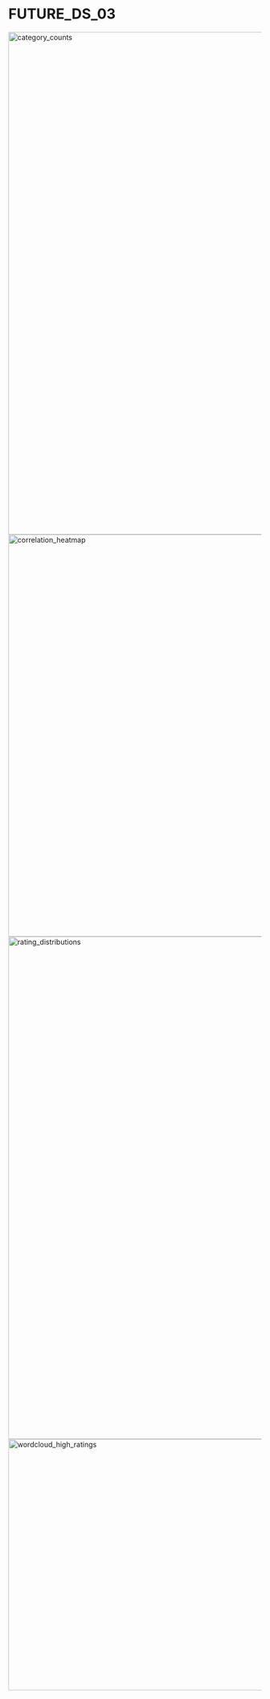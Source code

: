 # FUTURE_DS_03

<img width="1500" height="1000" alt="category_counts" src="https://github.com/user-attachments/assets/5a2c018f-c1c5-4582-9a3d-fc24c8a7a80f" />

<img width="1000" height="800" alt="correlation_heatmap" src="https://github.com/user-attachments/assets/0d4100a7-6e4b-47ba-a7dc-7b283f14efa5" />

<img width="1500" height="1000" alt="rating_distributions" src="https://github.com/user-attachments/assets/9a64844e-26d9-497d-80b2-662d75d8d15f" />

<img width="1000" height="500" alt="wordcloud_high_ratings" src="https://github.com/user-attachments/assets/4e5a1fba-ee39-4205-9eb9-4ba55edb3174" />


